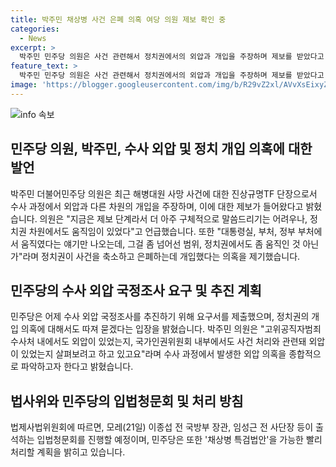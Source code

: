 ```yaml
---
title: 박주민 채상병 사건 은폐 의혹 여당 의원 제보 확인 중
categories:
  - News
excerpt: >
  박주민 민주당 의원은 사건 관련해서 정치권에서의 외압과 개입을 주장하며 제보를 받았다고 밝혀졌습니다. 사람들을 끌어당기는 이야기인데, 더불어민주당은 수사 외압 국정조사를 요구하고, 고위공직자범죄수사처와 국가인권위원회에서 외압 여부를 조사하고 이종섭 전 국방부 장관의 국정조사를 진행할 예정입니다. 이로 인해 법사위는 모레 이종섭 전 국방장관과 임성근 전 사단장의 입법청문회를 진행할 예정이며, 민주당은 채상병 특검법안을 처리할 계획입니다.
feature_text: >
  박주민 민주당 의원은 사건 관련해서 정치권에서의 외압과 개입을 주장하며 제보를 받았다고 밝혀졌습니다. 사람들을 끌어당기는 이야기인데, 더불어민주당은 수사 외압 국정조사를 요구하고, 고위공직자범죄수사처와 국가인권위원회에서 외압 여부를 조사하고 이종섭 전 국방부 장관의 국정조사를 진행할 예정입니다. 이로 인해 법사위는 모레 이종섭 전 국방장관과 임성근 전 사단장의 입법청문회를 진행할 예정이며, 민주당은 채상병 특검법안을 처리할 계획입니다.
image: 'https://blogger.googleusercontent.com/img/b/R29vZ2xl/AVvXsEixyZcFfHzMRdzZMjFBmAUKJYCLCGyLL1o632UiGVXcaFdKo_bkvkuCioo0uUKlGfBVcT3P84aROyZIXSBEx3Aw5nCQ3pTgDom1WDC4m8eifvWiAmWEEVb4x6G_l8C0QH225ldMjyaFvpxGEBGNO37VmDTDMHGhJPq73UglMfDca1-0aw/s1600/blogspot.png'
---
```


<p><img src="https://blogger.googleusercontent.com/img/b/R29vZ2xl/AVvXsEixyZcFfHzMRdzZMjFBmAUKJYCLCGyLL1o632UiGVXcaFdKo_bkvkuCioo0uUKlGfBVcT3P84aROyZIXSBEx3Aw5nCQ3pTgDom1WDC4m8eifvWiAmWEEVb4x6G_l8C0QH225ldMjyaFvpxGEBGNO37VmDTDMHGhJPq73UglMfDca1-0aw/s1600/blogspot.png" alt="info 속보" /></p>

<h2 data-ke-size="size26">민주당 의원, 박주민, 수사 외압 및 정치 개입 의혹에 대한 발언</h2>

<p>박주민 더불어민주당 의원은 최근 해병대원 사망 사건에 대한 진상규명TF 단장으로서 수사 과정에서 외압과 다른 차원의 개입을 주장하며, 이에 대한 제보가 들어왔다고 밝혔습니다. 의원은 "지금은 제보 단계라서 더 아주 구체적으로 말씀드리기는 어려우나, 정치권 차원에서도 움직임이 있었다"고 언급했습니다. 또한 "대통령실, 부처, 정부 부처에서 움직였다는 얘기만 나오는데, 그걸 좀 넘어선 범위, 정치권에서도 좀 움직인 것 아닌가"라며 정치권이 사건을 축소하고 은폐하는데 개입했다는 의혹을 제기했습니다.</p>

<h2 data-ke-size="size26">민주당의 수사 외압 국정조사 요구 및 추진 계획</h2>

<p>민주당은 어제 수사 외압 국정조사를 추진하기 위해 요구서를 제출했으며, 정치권의 개입 의혹에 대해서도 따져 묻겠다는 입장을 밝혔습니다. 박주민 의원은 "고위공직자범죄수사처 내에서도 외압이 있었는지, 국가인권위원회 내부에서도 사건 처리와 관련돼 외압이 있었는지 살펴보려고 하고 있고요"라며 수사 과정에서 발생한 외압 의혹을 종합적으로 파악하고자 한다고 밝혔습니다.</p>

<h2 data-ke-size="size26">법사위와 민주당의 입법청문회 및 처리 방침</h2>

<p>법제사법위원회에 따르면, 모레(21일) 이종섭 전 국방부 장관, 임성근 전 사단장 등이 출석하는 입법청문회를 진행할 예정이며, 민주당은 또한 '채상병 특검법안'을 가능한 빨리 처리할 계획을 밝히고 있습니다.</p>

